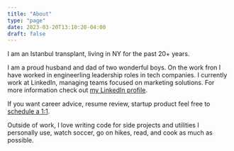 ```yaml
---
title: "About"
type: "page"
date: 2023-03-20T13:10:20-04:00
draft: false
---
```



I am an Istanbul transplant, living in NY for the past 20+ years.

I am a proud husband and dad of two wonderful boys. On the work fron I have worked in engineerling leadership roles in tech companies. I currently work at LinkedIn, managing teams focused on marketing solutions. For more information check out [my LinkedIn profile](https://www.linkedin.com/in/buragc).

 If you want career advice, resume review, startup product feel free to [schedule a 1:1](https://calendly.com/buragc/30min).


Outside of work, I love writing code for side projects and utilities I personally use, watch soccer, go on hikes, read, and cook as much as possible. 

